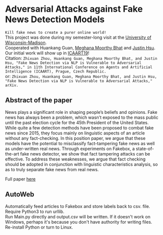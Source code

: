 # Adversarial Attacks against Fake News Detection Models
`Kill fake news to create a purer online world!`\
This project was done during my semester-long visit at the [University of Wisconsin-Madison](https://www.wisc.edu/).\
Cooperated with Huankang Guan, [Meghana Moorthy Bhat](https://meghu2791.github.io/) and [Justin Hsu](https://justinh.su/).\
Our initial work will show up in [ICAART19](http://insticc.org/node/TechnicalProgram/icaart/presentationDetails/75663)!\
Citation: 
`Zhixuan Zhou, Huankang Guan, Meghana Moorthy Bhat, and Justin Hsu, "Fake News Detection via NLP is Vulnerable to Adversarial Attacks," in 11th International Conference on Agents and Artificial Intelligence (ICAART), Prague, Czech Republic.`\
or: 
`Zhixuan Zhou, Huankang Guan, Meghana Moorthy Bhat, and Justin Hsu, "Fake News Detection via NLP is Vulnerable to Adversarial Attacks," arXiv.`

## Abstract of the paper
News plays a significant role in shaping people’s beliefs and opinions. Fake news has always been a problem,
which wasn’t exposed to the mass public until the past election cycle for the 45th President of the United
States. While quite a few detection methods have been proposed to combat fake news since 2015, they focus
mainly on linguistic aspects of an article without any fact-checking. In this position paper, we argue that these
models have the potential to misclassify fact-tampering fake news as well as under-written real news. Through
experiments on Fakebox, a state-of-the-art fake news detector, we show that fact tampering attacks can be
effective. To address these weaknesses, we argue that fact checking should be adopted in conjunction with
linguistic characteristics analysis, so as to truly separate fake news from real news.

Full paper [here](https://arxiv.org/abs/1901.09657)

## AutoWeb
Automatically feed articles to Fakebox and store labels back to csv. file.\
Require Python3 to run urllib.\
Run Main.py directly and output.csv will be written. If it doesn't work on Windows, perhaps it's because you don't have authority for writing files. Re-install Python or turn to Linux.
